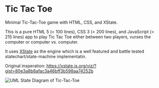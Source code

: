 # Tic Tac Toe

Minimal Tic-Tac-Toe game with HTML, CSS, and XState.

This is a pure HTML 5 (< 100 lines), CSS 3 (< 200 lines), and JavaScript (< 215 lines) app to play Tic Tac Toe either between two players, vurses the computer or computer vs. computer.

It uses [XState](https://xstate.js.org/) as the engine which is a well featured and battle tested statechart/state-machine implementatin.

Original insperation: https://xstate.js.org/viz/?gist=80e3a8b8afac3a46bff3b598aa74252b

![UML State Diagram of Tic-Tac-Toe](https://www.plantuml.com/plantuml/svg/hPLTQy8m68Nl_HLXLzl0zNuNmsvM4Umwj233YGJwJijg8atg1yF_lgHfQc9AzMAzAkTzUdAQquyUupZdnIRhY1CEQ8WtW7uxI1ppnmNgTb_GE-obMchbs13HCnf4ay4ejgTJuCLMp2R1DFOdQgYlk6L-Tfy6yNBeXy4oZFh15qaeyX03BgSXJLGexGQ4vqSnpq4GRvHmE703aCRHciL5JWJiUGbyuoBZdbSowlRrNEt0MRyR9HdS8SmqyII5IyWdwGRpbAmiibOlyJubjgSKQkWSDIKx-WFYnhOPFbPoZUcM6dEPeaNLcOJznzZ_HFEKZM65iv3kO57jSx5DHCvNYlF4KcOf8P0xYvYUTMIiH4fQS3EOt0BLZZZnF7HV6pmu3YKhBnPxK0vFHfF1uLgJ5N53avgytgGchIPrb8icAzbfiZ6NALhKVpRPvDdIf8kRmMvfqcBT9lKhe6ndb9X-ypLcfRXms6ZTm9QYo_PplBVGbFbISyaghCb2na21kkDRefhijQWcsnxLTcs9gfVKdqlniPJFWUXFFZALLojowlI09EAdyGS0)
